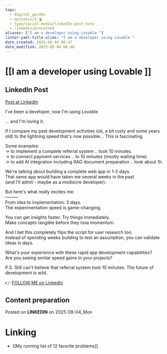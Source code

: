 ```yaml
---
tags:
  - digital_garden
  - epstatus/2-🪴
  - type/social-media/linkedIn-post-note
  - linkedin/processed
aliases: ["I am a developer using Lovable "]
linter-yaml-title-alias: "I am a developer using Lovable "
date_created: 2025-08-04 06:47
date_modified: 2025-08-04 06:48
---
```

# [[I am a developer using Lovable ]]

## LinkedIn Post

[Post at LinkedIn](https://www.linkedin.com/posts/sebastiankamilli_ivebeen-a-developer-now-imusing-lovable-activity-7356645946534858754-U6pJ?utm_source=share&utm_medium=member_desktop&rcm=ACoAAA1M1pkBgWCYPhT45EpfLiHzViQqRWNCIv4)

I've been a developer, now I'm using Lovable  
  
... and I'm loving it.  
  
If I compare my past development activities (ok, a bit rusty and some years old) to the lightning speed that's now possible... This is fascinating.  
  
Some examples:  
→ to implement a complete referral system .. took 10 minutes.  
→ to connect payment services .. to 10 minutes (mostly waiting time).  
→ to add AI integration including RAG document preparation .. took about 1h  
  
We're talking about building a complete web app in 1-2 days.  
That same app would have taken me several weeks in the past  
(and I'll admit - maybe as a mediocre developer).  
  
But here's what really excites me:  
———  
From idea to implementation: 2 days.  
The experimentation speed is game-changing.  
  
You can get insights faster. Try things immediately.  
Make concepts tangible before they lose momentum.  
  
And I bet this completely flips the script for user research too.  
Instead of spending weeks building to test an assumption, you can validate ideas in days.  
  
What's your experience with these rapid app development capabilities?  
Are you seeing similar speed gains in your projects?  
  
P.S. Still can't believe that referral system took 10 minutes. The future of development is wild.

👉 [FOLLOW ME on LinkedIn](https://www.linkedin.com/comm/mynetwork/discovery-see-all?usecase=PEOPLE_FOLLOWS&followMember=sebastiankamilli)

## Content preparation

Posted on **LINKEDIN** on 2025-08-04_Mon

# Linking

+ [[My running list of 12 favorite problems]]